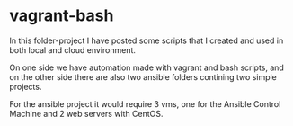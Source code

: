 # vagrant-bash

In this folder-project I have posted some scripts that I created and used in both local and cloud environment.

On one side we have automation made with vagrant and bash scripts, and on the other side there are also two ansible folders contining two simple projects.

For the ansible project it would require 3 vms, one for the Ansible Control Machine and 2 web servers with CentOS.
